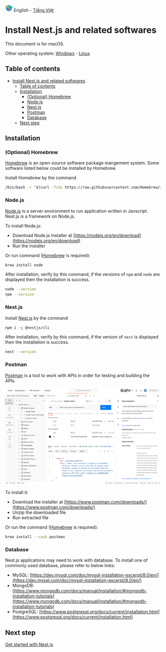 ![Language](../images/language-icon.png) English - [Tiếng Việt](../vi/Tutorial-macOS.md)

# Install Nest.js and related softwares

This document is for macOS.

Other operating system: [Windows](Tutorial-Windows.md) - [Linux](Tutorial-Linux.md)

## Table of contents

- [Install Nest.js and related softwares](#install-nestjs-and-related-softwares)
  - [Table of contents](#table-of-contents)
  - [Installation](#installation)
    - [(Optional) Homebrew](#optional-homebrew)
    - [Node.js](#nodejs)
    - [Nest.js](#nestjs)
    - [Postman](#postman)
    - [Database](#database)
  - [Next step](#next-step)

## Installation

### (Optional) Homebrew

[Homebrew](https://brew.sh/index) is an open-source software package mangement system. Some software listed below could be installed by Homebrew.

Install Homebrew by the command

```sh
/bin/bash -c "$(curl -fsSL https://raw.githubusercontent.com/Homebrew/install/HEAD/install.sh)"
```

### Node.js

[Node.js](https://nodejs.org/en) is a server environment to run application written in Javscript. Nest.js is a framework on Node.js.

To install Node.js:

- Download Node.js installer at [https://nodejs.org/en/download](https://nodejs.org/en/download)
- Run the installer

Or run command ([Homebrew](#optional-homebrew) is required):

```sh
brew install node
```

After installation, verify by this command, if the versions of `npm` and `node` are displayed then the installation is success.

```sh
node --version
npm --version
```

### Nest.js

Install [Nest.js](https://nestjs.com/) by the command

```sh
npm i -g @nestjs/cli
```

After installation, verify by this command, if the version of `nest` is displayed then the installation is success.

```sh
nest --version
```

### Postman

[Postman](https://www.postman.com/) is a tool to work with APIs in order for testing and building the APIs.

![Postman](../images/postman-product-screen.svg "Image by: postman.com")

To install it:

- Download the installer at [https://www.postman.com/downloads/](https://www.postman.com/downloads/)
- Unzip the downloaded file
- Run extracted file

Or run the command ([Homebrew](#optional-homebrew) is required):

```sh
brew install --cask postman
```

### Database

Nest.js applications may need to work with database. To install one of commonly used database, please refer to below links:

- MySQL: [https://dev.mysql.com/doc/mysql-installation-excerpt/8.0/en/](https://dev.mysql.com/doc/mysql-installation-excerpt/8.0/en/)
- MongoDB: [https://www.mongodb.com/docs/manual/installation/#mongodb-installation-tutorials](https://www.mongodb.com/docs/manual/installation/#mongodb-installation-tutorials)
- PostgreSQL: [https://www.postgresql.org/docs/current/installation.html](https://www.postgresql.org/docs/current/installation.html)

## Next step

[Get started with Nest.js](../Readme.en.md#get-started-with-nestjs)